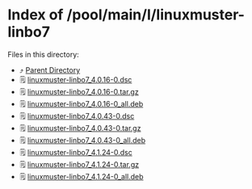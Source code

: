 
# Index of /pool/main/l/linuxmuster-linbo7
Files in this directory:
- ⤴ [Parent Directory](../)
- 🗒 [linuxmuster-linbo7_4.0.16-0.dsc](linuxmuster-linbo7_4.0.16-0.dsc)
- 🗒 [linuxmuster-linbo7_4.0.16-0.tar.gz](linuxmuster-linbo7_4.0.16-0.tar.gz)
- 🗒 [linuxmuster-linbo7_4.0.16-0_all.deb](linuxmuster-linbo7_4.0.16-0_all.deb)
- 🗒 [linuxmuster-linbo7_4.0.43-0.dsc](linuxmuster-linbo7_4.0.43-0.dsc)
- 🗒 [linuxmuster-linbo7_4.0.43-0.tar.gz](linuxmuster-linbo7_4.0.43-0.tar.gz)
- 🗒 [linuxmuster-linbo7_4.0.43-0_all.deb](linuxmuster-linbo7_4.0.43-0_all.deb)
- 🗒 [linuxmuster-linbo7_4.1.24-0.dsc](linuxmuster-linbo7_4.1.24-0.dsc)
- 🗒 [linuxmuster-linbo7_4.1.24-0.tar.gz](linuxmuster-linbo7_4.1.24-0.tar.gz)
- 🗒 [linuxmuster-linbo7_4.1.24-0_all.deb](linuxmuster-linbo7_4.1.24-0_all.deb)
